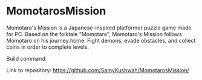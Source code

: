 # MomotarosMission

Momotaro's Mission is a Japanese-inspired platformer puzzle game made for PC. Based on the folktale "Momotaro", Momotaro's Mission follows Momotaro on his journey home. Fight demons, evade obstacles, and collect coins in order to complete levels. 

Build command:

Link to repository:
  https://github.com/SamyKushwah/MomotarosMission/
